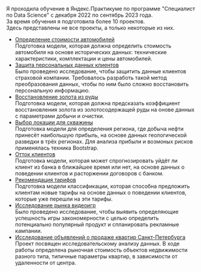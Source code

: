 Я проходила обучение в Яндекс.Практикуме по программе "Специалист по Data Science" с декабря 2022 по сентябрь 2023 года.  
За время обучения я подготовила более 10 проектов.    
Здесь представлены не все проекты, а только некоторые из них.  
- [Определение стоимости автомобилей](autos)  
Подготовка модели, которая должна определить стоимость автомобиля на основе исторических данных: технические характеристики, комплектации и цены автомобилей.  
- [Защита персональных данных клиентов](insurance)  
Было проведено исследование, чтобы защитить данные клиентов страховой компании. Требовалось разработь такой метод преобразования данных, чтобы по ним было сложно восстановить персональную информацию.
- [Восстановление золота из руды](gold_recovery)  
Подготовка модели, которая должна предсказать коэффициент восстановления золота из золотосодержащей руды на онове данных с параметрами добычи и очистки. 
- [Выбор локации для скважины](well_location)  
Подготовка модели для определения региона, где добыча нефти принесёт наибольшую прибыль, на основе данных геологической разведки в трёх регионах. Для анализа прибыли и возмоных рисков применялась техника Bootstrap.    
- [Отток клиентов](customer_churn)    
Подготовка модели, которая может спрогнозировать уйдёт ли клиент из банка в ближайшее время или нет, на основе данных о поведении клиентов и расторжении договоров с банком.  
- [Рекомендация тарифов](tarif_mobile)      
Подготовка модели классификации, которая способна предложить клиентам новые тарифы на основе данных о поведении клиентов, которые уже перешли на эти тарифы.  
- [Исследование рынка видеоигр](games)    
Было проведено исследование, чтобы выявить определяющие успешность игры закономерности с целью определить потенциально популярный продукт и спланировать рекламные кампании.  
- [Исследование объявлений о продаже квартир Санкт-Петербурга](real_estate)    
Проект посвящен исследовательскому анализу данных. В ходе работы определена рыночная стоимость объектов недвижимости разного типа, типичные параметры квартир, в зависимости от удаленности от центра.   
